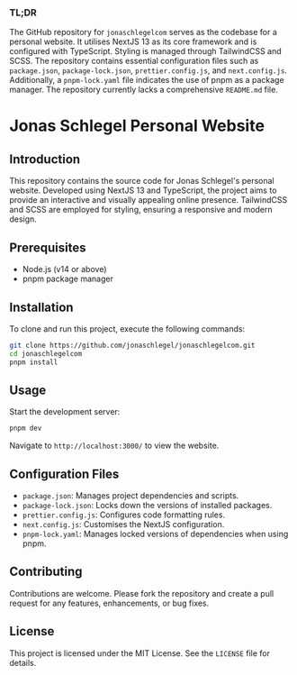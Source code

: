 ### TL;DR

The GitHub repository for `jonaschlegelcom` serves as the codebase for a personal website. It utilises NextJS 13 as its core framework and is configured with TypeScript. Styling is managed through TailwindCSS and SCSS. The repository contains essential configuration files such as `package.json`, `package-lock.json`, `prettier.config.js`, and `next.config.js`. Additionally, a `pnpm-lock.yaml` file indicates the use of pnpm as a package manager. The repository currently lacks a comprehensive `README.md` file.

# Jonas Schlegel Personal Website

## Introduction

This repository contains the source code for Jonas Schlegel's personal website. Developed using NextJS 13 and TypeScript, the project aims to provide an interactive and visually appealing online presence. TailwindCSS and SCSS are employed for styling, ensuring a responsive and modern design.

## Prerequisites

- Node.js (v14 or above)
- pnpm package manager

## Installation

To clone and run this project, execute the following commands:

```bash
git clone https://github.com/jonaschlegel/jonaschlegelcom.git
cd jonaschlegelcom
pnpm install
```

## Usage

Start the development server:

```bash
pnpm dev
```

Navigate to `http://localhost:3000/` to view the website.

## Configuration Files

- `package.json`: Manages project dependencies and scripts.
- `package-lock.json`: Locks down the versions of installed packages.
- `prettier.config.js`: Configures code formatting rules.
- `next.config.js`: Customises the NextJS configuration.
- `pnpm-lock.yaml`: Manages locked versions of dependencies when using pnpm.

## Contributing

Contributions are welcome. Please fork the repository and create a pull request for any features, enhancements, or bug fixes.

## License

This project is licensed under the MIT License. See the `LICENSE` file for details.
